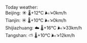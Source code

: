 Today weather:  
Beijing: ☀️   🌡️+12°C 🌬️↘0km/h  
Tianjin: ☀️   🌡️+10°C 🌬️↘0km/h  
Shijiazhuang: ☁️   🌡️+16°C 🌬️↘33km/h  
Tangshan: ⛅️  🌡️+10°C 🌬️↘12km/h  
